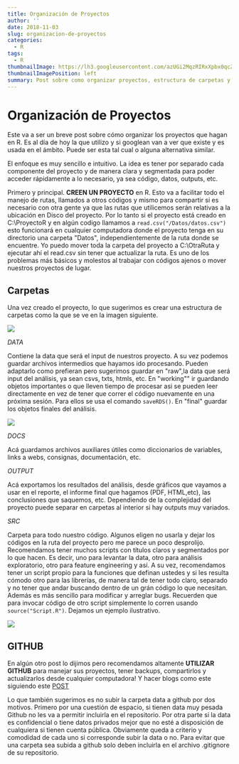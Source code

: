```yaml
---
title: Organización de Proyectos
author: ''
date: 2018-11-03
slug: organizacion-de-proyectos
categories:
  - R
tags:
  - R
thumbnailImage: https://lh3.googleusercontent.com/azUGi2MqzRIRxXpbx0qcZYT5lsSRnACRjjMaFBgBrqwa0oVwKk9ZM9BWfyyDb1TDMzSXuHzSS9uIYaN1tw=w328-h172-rw
thumbnailImagePosition: left
summary: Post sobre como organizar proyectos, estructura de carpetas y más.
---
```


# Organización de Proyectos

Este va a ser un breve post sobre cómo organizar los proyectos que hagan en R. Es al día de hoy la que utilizo y si googlean van a ver que existe y es usada en el ámbito. Puede ser esta tal cual o alguna alternativa similar.

El enfoque es muy sencillo e intuitivo. La idea es tener por separado cada componente del proyecto y de manera clara y segmentada para poder acceder rápidamente a lo necesario, ya sea código, datos, outputs, etc.

Primero y principal. **CREEN UN PROYECTO** en R. Esto va a facilitar todo el manejo de rutas, llamados a otros códigos y mismo para compartir si es necesario con otra gente ya que las rutas que utilicemos serán relativas a la ubicación en Disco del proyecto. Por lo tanto si el proyecto está creado en C:\\ProyectoR y en algún codigo llamamos a `read.csv("/Datos/datos.csv")` esto funcionará en cualquier computadora donde el proyecto tenga en su directorio una carpeta "Datos", independientemente de la ruta donde se encuentre. Yo puedo mover toda la carpeta del proyecto a C:\\OtraRuta y ejecutar ahí el read.csv sin tener que actualizar la ruta. Es uno de los problemas más básicos y molestos al trabajar con códigos ajenos o mover nuestros proyectos de lugar.

## Carpetas

Una vez creado el proyecto, lo que sugerimos es crear una estructura de carpetas como la que se ve en la imagen siguiente.

![](/post/2018-11-03-organizacion-de-proyectos/carpetas.PNG)

*DATA*

Contiene la data que será el input de nuestros proyecto. A su vez podemos guardar archivos intermedios que hayamos ido procesando. Pueden adaptarlo como prefieran pero sugerimos guardar en "raw",la data que será input del análisis, ya sean csvs, txts, htmls, etc.
En "working"" ir guardando objetos importantes o que lleven tiempo de procesar asi se pueden leer directamente en vez de tener que correr el código nuevamente en una próxima sesión.
Para ellos se usa el comando `saveRDS()`.
En "final" guardar los objetos finales del análisis.

![](/post/2018-11-03-organizacion-de-proyectos/data.PNG)

*DOCS* 

Acá guardamos archivos auxiliares útiles como diccionarios de variables, links a webs, consignas, documentación, etc.

*OUTPUT*

Acá exportamos los resultados del análisis, desde gráficos que vayamos a usar en el reporte, el informe final que hagamos (PDF, HTML,etc), las conclusiones que saquemos, etc. Dependiendo de la complejidad del proyecto puede separar en carpetas al interior si hay outputs muy variados.

*SRC*

Carpeta para todo nuestro código. Algunos eligen no usarla y dejar los códigos en la ruta del proyecto pero me parece un poco desprolijo.
Recomendamos tener muchos scripts con títulos claros y segmentados por lo que hacen. Es decir, uno para levantar la data, otro para análisis exploratorio, otro para feature engineering y así. A su vez, recomendamos tener un script propio para la funciones que definan ustedes y si les resulta cómodo otro para las librerías, de manera tal de tener todo claro, separado y no tener que andar buscando dentro de un grán código lo que necesitan. Además es más sencillo para modificar y arreglar bugs. Recuerden que para invocar código de otro script simplemente lo corren usando `source("Script.R")`.
Dejamos un ejemplo ilustrativo.

![](/post/2018-11-03-organizacion-de-proyectos/src.PNG)

## GITHUB

En algún otro post lo dijimos pero recomendamos altamente **UTILIZAR GITHUB** para manejar sus proyectos, tener backups, compartirlos y actualizarlos desde cualquier computadora!
Y hacer blogs como este siguiendo este [POST](https://fbetteo.netlify.com/2018/10/como-crear-un-blog-con-blogdown-y-netlify/)

Lo que también sugerimos es no subir la carpeta data a github por dos motivos. Primero por una cuestión de espacio, si tienen data muy pesada Github no les va a permitir incluirla en el repositorio.
Por otra parte si la data es confidencial o tiene datos privados mejor que no esté a disposición de cualquiera si tienen cuenta pública. Obviamente queda a criterio y comodidad de cada uno si corresponde subir la data o no.
Para evitar que una carpeta sea subida a github solo deben incluirla en el archivo .gitignore de su repositorio.


